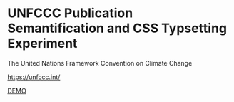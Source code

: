# UNFCCC Publication Semantification and CSS Typsetting Experiment

The United Nations Framework Convention on Climate Change

https://unfccc.int/

[DEMO](https://vivliostyle.vercel.app/#src=https://raw.githubusercontent.com/semanticClimate/unfccc/main/publication.json)